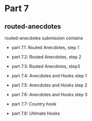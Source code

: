 # Part 7

## routed-anecdotes
routed-anecdotes submission contains
-   part 7.1: Routed Anecdotes, step 1
-   part 7.2: Routed Anecdotes, step 2
-   part 7.3: Routed Anecdotes, step3

-   part 7.4: Anecdotes and Hooks step 1
-   part 7.5: Anecdotes and Hooks step 2
-   part 7.6: Anecdotes and Hooks step 3
-   part 7.7: Country hook
-   part 7.8: Ultimate Hooks




